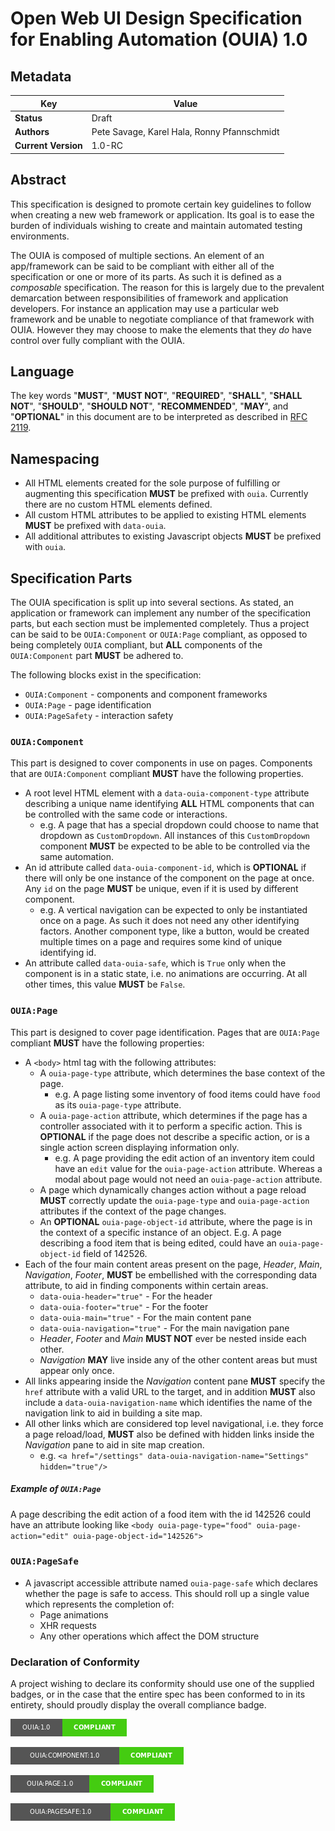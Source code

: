 Open Web UI Design Specification for Enabling Automation (OUIA) 1.0
===================================================================

Metadata
--------

| Key             | Value |
|-----------------|-------|
| **Status**          | Draft |
| **Authors**         | Pete Savage, Karel Hala, Ronny Pfannschmidt |
| **Current Version** | 1.0-RC |

Abstract
--------

This specification is designed to promote certain key guidelines to follow when creating a new web
framework or application. Its goal is to ease the burden of individuals wishing to create and
maintain automated testing environments.

The OUIA is composed of multiple sections. An element of an app/framework can be said to be
compliant with either all of the specification or one or more of its parts. As such it is defined
as a _composable_ specification. The reason for this is largely due to the prevalent demarcation
between responsibilities of framework and application developers. For instance an application may
use a particular web framework and be unable to negotiate compliance of that framework with OUIA.
However they may choose to make the elements that they _do_ have control over fully compliant
with the OUIA.

Language
--------

The key words "**MUST**", "**MUST NOT**", "**REQUIRED**", "**SHALL**", "**SHALL NOT**",
"**SHOULD**", "**SHOULD NOT**", "**RECOMMENDED**", "**MAY**", and "**OPTIONAL**" in this document
are to be interpreted as described in [RFC 2119](https://www.ietf.org/rfc/rfc2119.txt).

Namespacing
-----------

* All HTML elements created for the sole purpose of fulfilling or augmenting this specification
  **MUST** be prefixed with `ouia`. Currently there are no custom HTML elements defined.
* All custom HTML attributes to be applied to existing HTML elements **MUST** be prefixed
  with `data-ouia`.
* All additional attributes to existing Javascript objects **MUST** be prefixed with `ouia`.

Specification Parts
-------------------

The OUIA specification is split up into several sections. As stated, an application or
framework can implement any number of the specification parts, but each section must be implemented
completely. Thus a project can be said to be `OUIA:Component` or `OUIA:Page` compliant,
as opposed to being completely `OUIA` compliant, but **ALL** components of the
`OUIA:Component` part **MUST** be adhered to.

The following blocks exist in the specification:

* `OUIA:Component` - components and component frameworks
* `OUIA:Page` - page identification
* `OUIA:PageSafety` - interaction safety

### `OUIA:Component`
This part is designed to cover components in use on pages. Components that are `OUIA:Component` compliant
**MUST** have the following properties.

* A root level HTML element with a `data-ouia-component-type` attribute describing a unique name
  identifying **ALL** HTML components that can be controlled with the same code or interactions.
  * e.g. A page that has a special dropdown could choose to name that dropdown as `CustomDropdown`.
    All instances of this `CustomDropdown` component **MUST** be expected to be able to be controlled
    via the same automation.
* An id attribute called `data-ouia-component-id`, which is **OPTIONAL** if there will only be
  one instance of the component on the page at once. Any `id` on the page **MUST** be unique,
  even if it is used by different component.
  * e.g. A vertical navigation can be expected to only be instantiated once on a page. As such
    it does not need any other identifying factors. Another component type, like a button, would be
    created multiple times on a page and requires some kind of unique identifying id.
* An attribute called `data-ouia-safe`, which is `True` only when the component is in a static state,
  i.e. no animations are occurring. At all other times, this value **MUST** be `False`.

### `OUIA:Page`
This part is designed to cover page identification. Pages that are `OUIA:Page` compliant **MUST**
have the following properties:

* A `<body>` html tag with the following attributes:
  * A `ouia-page-type` attribute, which determines the base context of the page.
     * e.g. A page listing some inventory of food items could have `food` as its 
       `ouia-page-type` attribute.
  * A `ouia-page-action` attribute, which determines if the page has a controller
     associated with it to perform a specific action. This is **OPTIONAL** if the page does
     not describe a specific action, or is a single action screen displaying information only.
     * e.g. A page providing the edit action of an inventory item could have an `edit` value
       for the `ouia-page-action` attribute. Whereas a modal about page would not need an 
       `ouia-page-action` attribute.
  * A page which dynamically changes action without a page reload **MUST** correctly update the
    `ouia-page-type` and `ouia-page-action` attributes if the context of the page changes.
  * An **OPTIONAL** `ouia-page-object-id` attribute, where the page is in the context of a
    specific instance of an object.  E.g. A page describing a food item that is
    being edited, could have an `ouia-page-object-id` field of 142526.
* Each of the four main content areas present on the page, *Header*, *Main*, *Navigation*, *Footer*,
  **MUST** be embellished with the corresponding data attribute, to aid in finding components
  within certain areas.
  * `data-ouia-header="true"` - For the header
  * `data-ouia-footer="true"` - For the footer
  * `data-ouia-main="true"` - For the main content pane
  * `data-ouia-navigation="true"` - For the main navigation pane
  * *Header*, *Footer* and *Main* **MUST NOT** ever be nested inside each other.
  * *Navigation* **MAY** live inside any of the other content areas but must appear only once.
* All links appearing inside the *Navigation* content pane **MUST** specify the `href` attribute
  with a valid URL to the target, and in addition **MUST** also include a
  `data-ouia-navigation-name` which identifies the name of the navigation link to aid in building
  a site map. 
* All other links which are considered top level navigational, i.e. they force a page reload/load,
  **MUST** also be defined with hidden links inside the *Navigation* pane to aid in site map 
  creation.
  * e.g. `<a href="/settings" data-ouia-navigation-name="Settings" hidden="true"/>`

##### Example of `OUIA:Page`
A page describing the edit action of a food item with the id 142526 could have an attribute
looking like `<body ouia-page-type="food" ouia-page-action="edit" ouia-page-object-id="142526">`

### `OUIA:PageSafe`
* A javascript accessible attribute named `ouia-page-safe` which declares whether the page
  is safe to access. This should roll up a single value which represents the completion of:
  * Page animations
  * XHR requests
  * Any other operations which affect the DOM structure

### Declaration of Conformity
A project wishing to declare its conformity should use one of the supplied badges, or in the
case that the entire spec has been conformed to in its entirety, should proudly display the overall
compliance badge.

![Compliant Badge](ouia.png)

![Compliant Badge](ouia-component.png)

![Compliant Badge](ouia-page.png)

![Compliant Badge](ouia-pagesafe.png)
